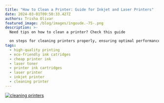 ```yaml
---
title: "How to Clean a Printer: Guide for Inkjet and Laser Printers"
date: 2024-03-01T09:50:33.427Z
authors: Trisha Olivar
featured_image: /blog/images/ingoude.-75-.png
description: >-
  Need tips on how to clean a printer? Check this guide 

  on steps for cleaning printers properly, ensuring optimal performance and print quality every time!
tags:
  - high-quality printing
  - eco-friendly ink catridges
  - cheap printer ink
  - laser toner
  - printer ink cartridges
  - laser printer
  - inkjet printer
  - cleaning printer
---
```

[![cleaning printers](/blog/images/ingoude.-75-.png "how to clean a printer")](/blog/images/ingoude.-75-.png)
